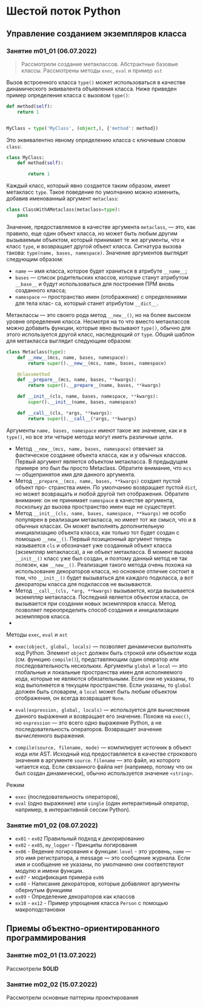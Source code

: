 # Шестой поток Python

## Управление созданием экземпляров класса

### Занятие m01_01 (06.07.2022)

> Рассмотрели создание метаклассов. Абстрактные базовые классы. Рассмотрены методы `exec`, `eval` и
пример `ast`

Вызов встроенного класса `type()` может использоваться в качестве динамического эквивалента объявления класса. Ниже
приведен пример определения класса с вызовом `type()`:

```python
def method(self):
    return 1


MyClass = type('MyClass', (object,), {'method': method})
```

Это эквивалентно явному определению класса с ключевым словом `class`:

```python
class MyClass:
    def method(self):

        return 1
```

Каждый класс, который явно создается таким образом, имеет метакласс `type`. Такое поведение по умолчанию можно изменить,
добавив именованный аргумент `metaclass`:

```python
class ClassWithAMetaclass(metaclass=type):
    pass
```

Значение, предоставляемое в качестве аргумента `metaclass`, — это, как правило, еще один объект класса, но может быть
любым другим вызываемым объектом, который принимает те же аргументы, что и класс `type`, и возвращает другой объект
класса. Сигнатура вызова такова: `type(name, bases, namespace)`. Значение аргументов выглядит следующим образом:

- `name` — имя класса, которое будет храниться в атрибуте `__name__`;
- `bases` — список родительских классов, которые станут атрибутом `__base__` и будут использоваться для построения ПРМ
  вновь созданного класса;
- `namespace` — пространство имен (отображение) с определениями для тела клас- са, который станет атрибутом `__dict__`.

Метаклассы — это своего рода метод `__new__()`, но на более высоком уровне определения класса. Несмотря на то что вместо
метаклассов можно добавить функции, которые явно вызывают `type()`, обычно для этого используется другой класс,
наследующий от `type`. Общий шаблон для метакласса выглядит следующим образом:

```python
class Metaclass(type):
    def __new__(mcs, name, bases, namespace):
        return super().__new__(mcs, name, bases, namespace)

    @classmethod
    def __prepare__(mcs, name, bases, **kwargs):
        return super().__prepare__(name, bases, **kwargs)

    def __init__(cls, name, bases, namespace, **kwargs):
        super().__init__(name, bases, namespace)

    def __call__(cls, *args, **kwargs):
        return super().__call__(*args, **kwargs)
```

Аргументы `name, bases, namespace` имеют такое же значение, как и в `type()`, но все эти четыре метода могут иметь
различные цели.

- Метод `__new__(mcs, name, bases, namespace)` отвечает за фактическое создание объекта класса, как и у обычных классов.
  Первый аргумент является объектом метакласса. В предыдущем примере это был бы просто Metaclass. Обратите внимание,
  что `mcs` — общепринятое имя для данного аргумента.
- Метод `__prepare__(mcs, name, bases, **kwargs)` создает пустой объект про- странства имен. По умолчанию возвращает
  пустой `dict`, но может возвращать и любой другой тип отображения. Обратите внимание: он не принимает `namespace` в
  качестве аргумента, поскольку до вызова пространство имен еще не существует.
- Метод `__init__(cls, name, bases, namespace, **kwargs)` не особо популярен в реализации метакласса, но имеет тот же
  смысл, что и в обычных классах. Он может выполнять дополнительную инициализацию объекта класса, как только тот будет
  создан с помощью `__new__()`. Первый позиционный аргумент теперь называется `cls` и обозначает уже созданный объект
  класса (экземпляр метакласса), а не объект метакласса. В момент вызова `__init__()` класс уже был создан, и поэтому
  данный метод не так полезен, как `__new__()`. Реализация такого метода очень похожа на использование декораторов
  класса, но основное отличие состоит в том, что `__init__()` будет вызываться для каждого подкласса, а вот декораторы
  класса для подклассов не вызываются.
- Метод `__call__(cls, *arg, **kwargs)` вызывается, когда вызывается экземпляр метакласса. Последний является объектом
  класса, он вызывается при создании новых экземпляров класса. Метод позволяет переопределить способ создания и
  инициализации экземпляров класса.
-

Методы `exec`, `eval` и `ast`

- `exec(object, global, locals)` — позволяет динамически выполнять код Python. Элемент `object` должен быть строкой или
  объектом кода (см. функцию `compile()`), представляющим один оператор или последовательность нескольких.
  Аргументы `global` и `local` — это глобальные и локальные пространства имен для исполняемого кода, которые не являются
  обязательными. Если они не указаны, то код выполняется в текущем пространстве. Если указаны, то `global` должен быть
  словарем, а `local` может быть любым объектом отображения, он всегда возвращает `None`.

- `eval(expression, global, locals)` — используется для вычисления данного выражения и возвращает его значение. Похоже
  на `exec()`, но `expression` — это всего одно выражение Python, а не последовательность операторов. Возвращает
  значение вычисленного выражения.

- `compile(source, filename, mode)` — компилирует источник в объект кода или AST. Исходный код предоставляется в
  качестве строкового значения в аргументе `source`. `filename` — это файл, из которого читается код. Если связанного
  файла нет (например, потому что он был создан динамически), обычно используется значение `<string>`.

Режим

- `exec` (последовательность операторов),
- `eval` (одно выражение) или `single` (один интерактивный оператор, например, в интерактивной сессии Python).

### Занятие m01_02  (08.07.2022)

- `ex01` - `ex02` Правильный подход к декорированию
- `ex02` - `ex05`, `my_logger` - Принципы логирования
- `ex06` - Ведение логирования к функции: `level` - это уровень, `name` — это имя регистратора, а message — это
     сообщение журнала. Если имя и сообщение не указаны,
     по умолчанию они соответствуют модулю и имени функции.
- `ex07` - модификация примера `ex06`
- `ex08` - Написание декораторов, которые добавляют аргументы обернутым функциям
- `ex09` - Определение декораторов как классов
- `ex10` - `ex12` - Пример упрощения класса `Person` с помощью макроподстановки

## Приемы объектно-ориентированного программирования

### Занятие m02_01 (13.07.2022)

Рассмотрели **SOLID**

### Занятие m02_02 (15.07.2022)

Рассмотрели основные паттерны проектирования
